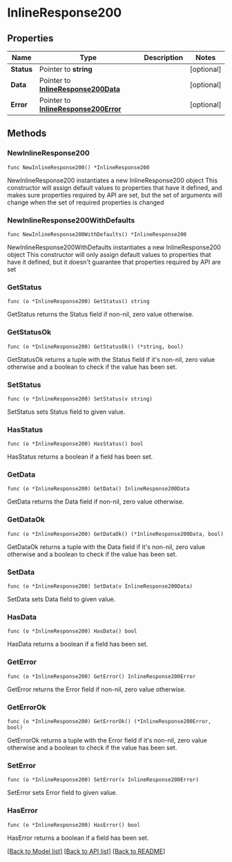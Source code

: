 # InlineResponse200

## Properties

Name | Type | Description | Notes
------------ | ------------- | ------------- | -------------
**Status** | Pointer to **string** |  | [optional] 
**Data** | Pointer to [**InlineResponse200Data**](InlineResponse200Data.md) |  | [optional] 
**Error** | Pointer to [**InlineResponse200Error**](InlineResponse200Error.md) |  | [optional] 

## Methods

### NewInlineResponse200

`func NewInlineResponse200() *InlineResponse200`

NewInlineResponse200 instantiates a new InlineResponse200 object
This constructor will assign default values to properties that have it defined,
and makes sure properties required by API are set, but the set of arguments
will change when the set of required properties is changed

### NewInlineResponse200WithDefaults

`func NewInlineResponse200WithDefaults() *InlineResponse200`

NewInlineResponse200WithDefaults instantiates a new InlineResponse200 object
This constructor will only assign default values to properties that have it defined,
but it doesn't guarantee that properties required by API are set

### GetStatus

`func (o *InlineResponse200) GetStatus() string`

GetStatus returns the Status field if non-nil, zero value otherwise.

### GetStatusOk

`func (o *InlineResponse200) GetStatusOk() (*string, bool)`

GetStatusOk returns a tuple with the Status field if it's non-nil, zero value otherwise
and a boolean to check if the value has been set.

### SetStatus

`func (o *InlineResponse200) SetStatus(v string)`

SetStatus sets Status field to given value.

### HasStatus

`func (o *InlineResponse200) HasStatus() bool`

HasStatus returns a boolean if a field has been set.

### GetData

`func (o *InlineResponse200) GetData() InlineResponse200Data`

GetData returns the Data field if non-nil, zero value otherwise.

### GetDataOk

`func (o *InlineResponse200) GetDataOk() (*InlineResponse200Data, bool)`

GetDataOk returns a tuple with the Data field if it's non-nil, zero value otherwise
and a boolean to check if the value has been set.

### SetData

`func (o *InlineResponse200) SetData(v InlineResponse200Data)`

SetData sets Data field to given value.

### HasData

`func (o *InlineResponse200) HasData() bool`

HasData returns a boolean if a field has been set.

### GetError

`func (o *InlineResponse200) GetError() InlineResponse200Error`

GetError returns the Error field if non-nil, zero value otherwise.

### GetErrorOk

`func (o *InlineResponse200) GetErrorOk() (*InlineResponse200Error, bool)`

GetErrorOk returns a tuple with the Error field if it's non-nil, zero value otherwise
and a boolean to check if the value has been set.

### SetError

`func (o *InlineResponse200) SetError(v InlineResponse200Error)`

SetError sets Error field to given value.

### HasError

`func (o *InlineResponse200) HasError() bool`

HasError returns a boolean if a field has been set.


[[Back to Model list]](../README.md#documentation-for-models) [[Back to API list]](../README.md#documentation-for-api-endpoints) [[Back to README]](../README.md)


